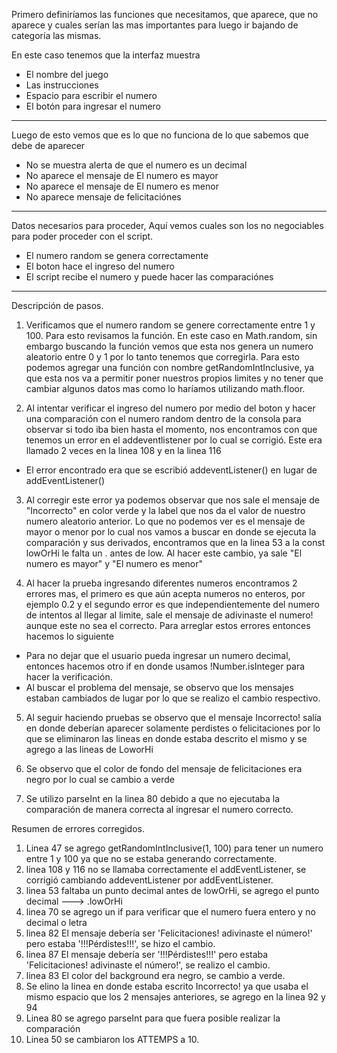 Primero definiríamos las funciones que necesitamos, que aparece, que no aparece y cuales serían las mas importantes para luego ir bajando de categoría las mismas. 

En este caso tenemos que la interfaz muestra 
* El nombre del juego
* Las instrucciones 
* Espacio para escribir el numero 
* El botón para ingresar el numero

------------------------------------------------------------------------------------------------------------------------------------------
Luego de esto vemos que es lo que no funciona de lo que sabemos que debe de aparecer
* No se muestra alerta de que el numero es un decimal
* No aparece el mensaje de El numero es mayor 
* No aparece el mensaje de El numero es menor 
* No aparece mensaje de felicitaciónes 

-----------------------------------------------------------------------------------------------------------------------------------------
Datos necesarios para proceder, Aquí vemos cuales son los no negociables para poder proceder con el script. 
* El numero random se genera correctamente 
* El boton hace el ingreso del numero 
* El script recibe el numero y puede hacer las comparaciónes 
-----------------------------------------------------------------------------------------------------------------------------------------
Descripción de pasos. 

1. Verificamos que el numero random se genere correctamente entre 1 y 100. Para esto revisamos la función. En este caso en Math.random, sin embargo buscando la función vemos que esta nos genera un numero aleatorio entre 0 y 1 por lo tanto tenemos que corregirla. Para esto podemos agregar una función con nombre getRandomIntInclusive, ya que esta nos va a permitir poner nuestros propios limites y no tener que cambiar algunos datos mas como lo haríamos utilizando math.floor. 

2. Al intentar verificar el ingreso del numero por medio del boton y hacer una comparación con el numero random dentro de la consola para observar si todo iba bien hasta el momento, nos encontramos con que tenemos un error en el addeventlistener por lo cual se corrigió. Este era llamado 2 veces en la linea 108 y en la linea 116
  - El error encontrado era que se escribió addeventListener() en lugar de addEventListener()

3. Al corregir este error ya podemos observar que nos sale el mensaje de "Incorrecto" en color verde y la label que nos da el valor de nuestro numero aleatorio anterior. Lo que no podemos ver es el mensaje de mayor o menor por lo cual nos vamos a buscar en donde se ejecuta la comparación y sus derivados, encontramos que en la linea 53 a la const lowOrHi le falta un . antes de low. Al hacer este cambio, ya sale "El numero es mayor" y "El numero es menor"

4. Al hacer la prueba ingresando diferentes numeros encontramos 2 errores mas, el primero es que aún acepta numeros no enteros, por ejemplo 0.2 y el segundo error es que independientemente del numero de intentos al llegar al limite, sale el mensaje de adivinaste el numero! aunque este no sea el correcto. Para arreglar estos errores entonces hacemos lo siguiente 
* Para no dejar que el usuario pueda ingresar un numero decimal, entonces hacemos otro if en donde usamos !Number.isInteger para hacer la verificación. 
* Al buscar el problema del mensaje, se observo que los mensajes estaban cambiados de lugar por lo que se realizo el cambio respectivo. 

5. Al seguir haciendo pruebas se observo que el mensaje Incorrecto! salía en donde deberían aparecer solamente perdistes o felicitaciones por lo que se eliminaron las lineas en donde estaba descrito el mismo y se agrego a las lineas de LoworHi

6. Se observo que el color de fondo del mensaje de felicitaciones era negro por lo cual se cambio a verde

7. Se utilizo parseInt en la linea 80 debido a que no ejecutaba la comparación de manera correcta al ingresar el numero correcto. 


Resumen de errores corregidos. 

1. Linea 47 se agrego getRandomIntInclusive(1, 100) para tener un numero entre 1 y 100 ya que no se estaba generando correctamente. 
2. linea 108 y 116 no se llamaba correctamente el addEventListener, se corrigió cambiando addeventListener por addEventListener. 
3. linea 53 faltaba un punto decimal antes de lowOrHi, se agrego el punto decimal ---> .lowOrHi
4. linea 70 se agrego un if para verificar que el numero fuera entero y no decimal o letra 
5. linea 82 El mensaje debería ser 'Felicitaciones! adivinaste el número!' pero estaba '!!!Pérdistes!!!', se hizo el cambio. 
6. linea 87 El mensaje debería ser '!!!Pérdistes!!!' pero estaba 'Felicitaciones! adivinaste el número!', se realizo el cambio. 
7. linea 83 El color del background era negro, se cambio a verde. 
8. Se elino la linea en donde estaba escrito Incorrecto! ya que usaba el mismo espacio que los 2 mensajes anteriores, se agrego en la linea 92 y 94 
9. Linea 80 se agrego parseInt para que fuera posible realizar la comparación
10. Linea 50 se cambiaron los ATTEMPS a 10. 

